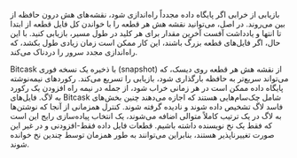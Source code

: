 بازیابی از خرابی اگر پایگاه داده مجدداً راه‌اندازی شود، نقشه‌های هش درون حافظه از بین می‌روند. در اصل، می‌توانید نقشه هش هر
قطعه را با خواندن کل فایل قطعه از ابتدا تا انتها و یادداشت آفست
آخرین مقدار برای هر کلید در طول مسیر، بازیابی کنید. با این حال، اگر
فایل‌های قطعه بزرگ باشند، این کار ممکن است زمان زیادی طول بکشد، که راه‌اندازی مجدد سرور را دردناک می‌کند.

Bitcask با ذخیره یک نسخه فوری (snapshot) از نقشه هش هر قطعه روی دیسک، که می‌تواند
سریع‌تر به حافظه بارگذاری شود، بازیابی را تسریع می‌کند. رکوردهای نیمه‌نوشته پایگاه داده ممکن است در هر زمانی خراب شود، از جمله در نیمه راه افزودن یک رکورد به لاگ.
فایل‌های Bitcask شامل چک‌سام‌هایی هستند که اجازه می‌دهند چنین بخش‌های فاسد لاگ تشخیص داده شوند و
نادیده گرفته شوند. کنترل همزمانی از آنجا که نوشتن‌ها به لاگ در یک ترتیب کاملاً متوالی اضافه می‌شوند، یک انتخاب پیاده‌سازی رایج
این است که فقط یک نخ نویسنده داشته باشیم. قطعات فایل داده فقط-افزودنی و در غیر این صورت تغییرناپذیر هستند، بنابراین
می‌توانند به طور همزمان توسط چندین نخ خوانده شوند.